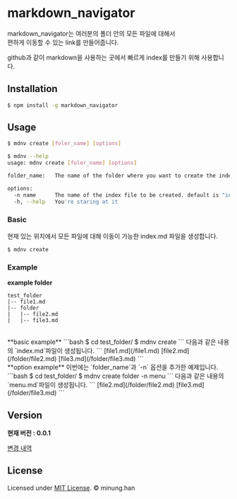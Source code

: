 # markdown_navigator

markdown_navigator는 여러분의 폴더 안의 모든 파일에 대해서  
편하게 이동할 수 있는 link를 만들어줍니다.

github과 같이 markdown을 사용하는 곳에서 빠르게 index를 만들기 위해 사용합니다.

## Installation 
```bash
$ npm install -g markdown_navigator
```
## Usage
```bash
$ mdnv create [foler_name] [options]
```
```bash
$ mdnv --help
usage: mdnv create [foler_name] [options]

folder_name:   The name of the folder where you want to create the index

options:
  -n name      The name of the index file to be created. default is "index"
  -h, --help   You're staring at it
```


### Basic
현재 있는 위치에서 모든 파일에 대해 이동이 가능한 index.md 파일을 생성합니다.
```
$ mdnv create
```


### Example  
**example folder**
```
test_folder
|-- file1.md
|-- folder
|   |-- file2.md
|   |-- file3.md
```
<br/>  
**basic example**
```bash
$ cd test_folder/
$ mdnv create
```
다음과 같은 내용의 `index.md`파일이 생성됩니다.
```
[file1.md](/file1.md)
[file2.md](/folder/file2.md)
[file3.md](/folder/file3.md)
```
<br/>  
**option example**  
이번에는 `folder_name`과 `-n` 옵션을 추가한 예제입니다.
```bash
$ cd test_folder/
$ mdnv create folder -n menu
```
다음과 같은 내용의 `menu.md`파일이 생성됩니다.
```
[file2.md](/folder/file2.md)
[file3.md](/folder/file3.md)
```

## Version

**현재 버전 : 0.0.1**  

[변경 내역](CHANGELOG.md)

## License

Licensed under [MIT License](LICENSE). © minung.han
